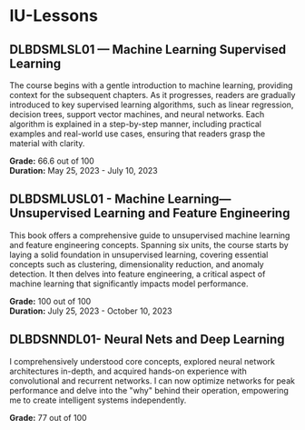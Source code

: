# IU-Lessons
## DLBDSMLSL01 — Machine Learning Supervised Learning
The course begins with a gentle introduction to machine learning, providing context for the subsequent chapters. As it progresses, readers are gradually introduced to key supervised learning algorithms, such as linear regression, decision trees, support vector machines, and neural networks. Each algorithm is explained in a step-by-step manner, including practical examples and real-world use cases, ensuring that readers grasp the material with clarity.

**Grade:** 66.6 out of 100
<br>
**Duration:** May 25, 2023 - July 10, 2023

## DLBDSMLUSL01 - Machine Learning—Unsupervised Learning and Feature Engineering
This book offers a comprehensive guide to unsupervised machine learning and feature engineering concepts. Spanning six units, the course starts by laying a solid foundation in unsupervised learning, covering essential concepts such as clustering, dimensionality reduction, and anomaly detection. It then delves into feature engineering, a critical aspect of machine learning that significantly impacts model performance.

**Grade:** 100 out of 100
<br>
**Duration:** July 25, 2023 - October 10, 2023

## DLBDSNNDL01- Neural Nets and Deep Learning
I comprehensively understood core concepts, explored neural network architectures in-depth, and acquired hands-on experience with convolutional and recurrent networks. I can now optimize networks for peak performance and delve into the "why" behind their operation, empowering me to create intelligent systems independently.

**Grade:** 77 out of 100
